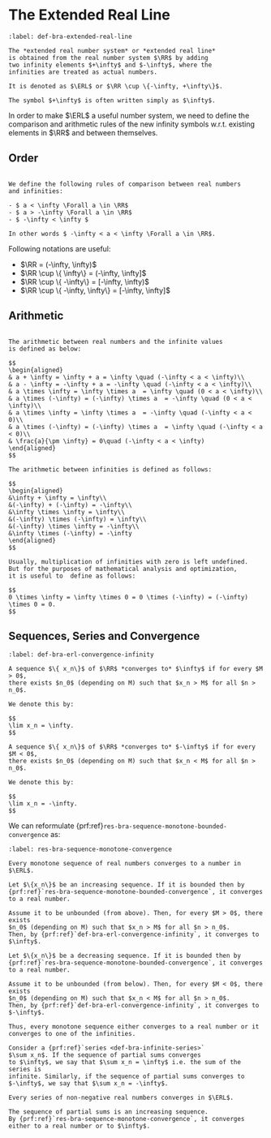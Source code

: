 The Extended Real Line
=========================

```{prf:definition} Extended real line
:label: def-bra-extended-real-line

The *extended real number system* or *extended real line* 
is obtained from the real number system $\RR$ by adding 
two infinity elements $+\infty$ and $-\infty$, where the
infinities are treated as actual numbers. 

It is denoted as $\ERL$ or $\RR \cup \{-\infty, +\infty\}$.

The symbol $+\infty$ is often written simply as $\infty$.
```

In order to make $\ERL$ a useful number system, we need
to define the comparison and arithmetic rules of the new
infinity symbols w.r.t. existing elements in $\RR$ and between
themselves.

## Order

```{prf:definition} Extended valued comparison rules

We define the following rules of comparison between real numbers
and infinities:

- $ a < \infty \Forall a \in \RR$
- $ a > -\infty \Forall a \in \RR$
- $ -\infty < \infty $

In other words $ -\infty < a < \infty \Forall a \in \RR$.
```

Following notations are useful:

- $\RR = (-\infty, \infty)$
- $\RR \cup \{ \infty\} = (-\infty, \infty]$
- $\RR \cup \{ -\infty\} = [-\infty, \infty)$
- $\RR \cup \{ -\infty, \infty\} = [-\infty, \infty]$


## Arithmetic

```{prf:definition} Extended valued arithmetic

The arithmetic between real numbers and the infinite values
is defined as below:

$$
\begin{aligned}
& a + \infty = \infty + a = \infty \quad (-\infty < a < \infty)\\
& a - \infty = -\infty + a = -\infty \quad (-\infty < a < \infty)\\
& a \times \infty = \infty \times a  = \infty \quad (0 < a < \infty)\\
& a \times (-\infty) = (-\infty) \times a  = -\infty \quad (0 < a < \infty)\\
& a \times \infty = \infty \times a  = -\infty \quad (-\infty < a < 0)\\
& a \times (-\infty) = (-\infty) \times a  = \infty \quad (-\infty < a < 0)\\
& \frac{a}{\pm \infty} = 0\quad (-\infty < a < \infty)
\end{aligned}
$$

The arithmetic between infinities is defined as follows:

$$
\begin{aligned}
&\infty + \infty = \infty\\
&(-\infty) + (-\infty) = -\infty\\
&\infty \times \infty = \infty\\
&(-\infty) \times (-\infty) = \infty\\
&(-\infty) \times \infty = -\infty\\
&\infty \times (-\infty) = -\infty
\end{aligned}
$$

Usually, multiplication of infinities with zero is left undefined.
But for the purposes of mathematical analysis and optimization, 
it is useful to  define as follows: 

$$
0 \times \infty = \infty \times 0 = 0 \times (-\infty) = (-\infty) \times 0 = 0.
$$
```


## Sequences, Series and Convergence

```{prf:definition} Convergence to infinities
:label: def-bra-erl-convergence-infinity

A sequence $\{ x_n\}$ of $\RR$ *converges to* $\infty$ if for every $M > 0$,
there exists $n_0$ (depending on M) such that $x_n > M$ for all $n > n_0$.

We denote this by:

$$
\lim x_n = \infty.
$$

A sequence $\{ x_n\}$ of $\RR$ *converges to* $-\infty$ if for every $M < 0$,
there exists $n_0$ (depending on M) such that $x_n < M$ for all $n > n_0$.

We denote this by:

$$
\lim x_n = -\infty.
$$
```

We can reformulate {prf:ref}`res-bra-sequence-monotone-bounded-convergence` as:

```{prf:theorem} Convergence of monotone sequences
:label: res-bra-sequence-monotone-convergence

Every monotone sequence of real numbers converges to a number in $\ERL$.
```

```{prf:proof}
Let $\{x_n\}$ be an increasing sequence. If it is bounded then by
{prf:ref}`res-bra-sequence-monotone-bounded-convergence`, it converges
to a real number. 

Assume it to be unbounded (from above). Then, for every $M > 0$, there exists
$n_0$ (depending on M) such that $x_n > M$ for all $n > n_0$.
Then, by {prf:ref}`def-bra-erl-convergence-infinity`, it converges to
$\infty$.

Let $\{x_n\}$ be a decreasing sequence. If it is bounded then by
{prf:ref}`res-bra-sequence-monotone-bounded-convergence`, it converges
to a real number. 

Assume it to be unbounded (from below). Then, for every $M < 0$, there exists
$n_0$ (depending on M) such that $x_n < M$ for all $n > n_0$.
Then, by {prf:ref}`def-bra-erl-convergence-infinity`, it converges to
$-\infty$.

Thus, every monotone sequence either converges to a real number or it
converges to one of the infinities.
```

```{prf:remark}
Consider a {prf:ref}`series <def-bra-infinite-series>`
$\sum x_n$. If the sequence of partial sums converges
to $\infty$, we say that $\sum x_n = \infty$ i.e. the sum of the series is
infinite. Similarly, if the sequence of partial sums converges to 
$-\infty$, we say that $\sum x_n = -\infty$.
```

```{prf:remark}
Every series of non-negative real numbers converges in $\ERL$.
```

```{prf:proof}
The sequence of partial sums is an increasing sequence. 
By {prf:ref}`res-bra-sequence-monotone-convergence`, it converges
either to a real number or to $\infty$.
```

